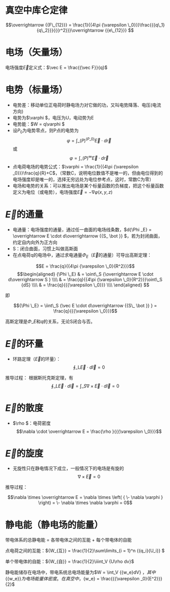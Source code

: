 # 真空中库仑定律

$$\overrightarrow {{F\_{12}}}  = \frac{1}{{4\pi {\varepsilon \_0}}}\frac{{{q\_1}{q\_2}}}{{{r^2}}}\overrightarrow {{e\_{12}}} $$




# 电场（矢量场）

电场强度$\vec E$定义式：$\vec E = \frac{{\vec F}}{q}$




# 电势（标量场）

* 电势差：移动单位正电荷时静电场力对它做的功，又叫电势降落、电压(电流方向)
* 电势为$\varphi $，电压为U，电动势为E
* 电势能：$W = q\varphi $ 
* 设$P_0$为电势零点，则P点的电势为
	$$\varphi  = \int\_{\left( P \right)}^{\left( {{P\_0}} \right)} {\vec E \cdot d\vec r} $$
	或
	$$\varphi  = \int\_{\left( P \right)}^\infty  {\vec E \cdot d\vec r} $$
* 点电荷电场的电势公式：$\varphi  = \frac{1}{{4\pi {\varepsilon _0}}}\frac{q}{R}+C$，（常数C，说明电位数值不是唯一的，但由电位得到的电场强度却是唯一的，选择无穷远处为电位参考点，这时，常数C为零）
* 电场和电势的关系：可以推出电场是某个标量函数的负梯度，把这个标量函数定义为电位（或电势），电场强度$\overrightarrow {{E}} = - \nabla \varphi \left( {x,y,z} \right)$




# $\vec E$的通量
* 电通量：电场强度的通量，通过任一曲面的电场线条数，$d{\Phi \_E} = \overrightarrow E  \cdot d\overrightarrow {{S\_ \bot }} $，若为封闭曲面，约定自内向外为正方向
* S：闭合曲面，习惯上叫做高斯面
* 在点电荷q的电场中，通过求电通量${\Phi _E}$（$\vec E$的通量）可导出高斯定理：

$$E = \frac{q}{{4\pi {\varepsilon \_0}{R^2}}}$$
$$\begin{aligned}
  {\Phi \_E} &  = \oint\_S {\overrightarrow E  \cdot d\overrightarrow S }  \\\\ 
   &  = \frac{q}{{4\pi {\varepsilon \_0}{R^2}}}\oint\_S {dS}  \\\\ 
   &  = \frac{q}{{{\varepsilon \_0}}} \\\\ 
\end{aligned} $$

即

$${\Phi \_E} = \iint\_S {\vec E \cdot d\overrightarrow {{S\_ \bot }} } = \frac{q}{{{\varepsilon \_0}}}$$

高斯定理是${\Phi \_E}$和$q$的关系，无论S闭合与否。




# $\vec E$的环量
* 环路定理（$\vec E$的环量）：
$$\oint\_{\text{L}} {\vec E \cdot d\vec l}  = 0$$

推导过程：
根据斯托克斯定理，有
$$\oint\_L {\overrightarrow E  \cdot d\overrightarrow l }  = \int\_S {\nabla  \times \overrightarrow E  \cdot d\overrightarrow l }  = 0$$



# $\vec E$的散度
* $\rho $：电荷密度
$$\nabla  \cdot \overrightarrow E  = \frac{\rho }{{{\varepsilon \_0}}}$$



# $\vec E$的旋度
* 无旋性只在静电情况下成立，一般情况下的电场是有旋的
$$\nabla  \times \overrightarrow E = 0$$

推导过程：

$$\nabla  \times \overrightarrow E  = \nabla  \times \left( { \- \nabla \varphi } \right) =  \- \nabla  \times \nabla \varphi  = 0$$



# 静电能（静电场的能量）

带电体系的总静电能 = 各带电体之间的互能 + 每个带电体的自能

点电荷之间的互能：${W_{互}} = \frac{1}{2}\sum\limits_{i = 1}^n {{q_i}{U_i}} $

单个带电体的自能：${W_{自}} = \frac{1}{2}\iiint_V {U\rho dv}$

静电能储存在电场中，带电系统总电场能量为$W = \int_V {{w_e}dV} $，其中${{w_e}}$为电场能量体密度。在真空中，${w_e} = \frac{{{\varepsilon _0}{E^2}}}{2}$












